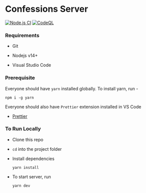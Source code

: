 # Confessions Server

[![Node.js CI](https://github.com/DivideE-ConqueR/confessions-server/actions/workflows/nodejs-ci.yml/badge.svg)](https://github.com/DivideE-ConqueR/confessions-server/actions/workflows/nodejs-ci.yml)
[![CodeQL](https://github.com/DivideE-ConqueR/confessions-server/actions/workflows/codeql.yml/badge.svg)](https://github.com/DivideE-ConqueR/confessions-server/actions/workflows/codeql.yml)

### Requirements

- Git

- Nodejs v14+

- Visual Studio Code


### Prerequisite

Everyone should have `yarn` installed globally.
To install yarn, run -
```
npm i -g yarn
```

Everyone should also have `Prettier` extension installed in VS Code
- [Prettier](https://marketplace.visualstudio.com/items?itemName=esbenp.prettier-vscode)


### To Run Locally

- Clone this repo

- `cd` into the project folder

- Install dependencies
  ```
  yarn install
  ```

- To start server, run
  ```
  yarn dev
  ```
